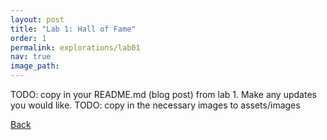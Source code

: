 ```yaml
---
layout: post
title: "Lab 1: Hall of Fame"
order: 1
permalink: explorations/lab01
nav: true
image_path: 
---
```


TODO: copy in your README.md (blog post) from lab 1. Make any updates you would like.
TODO: copy in the necessary images to assets/images

[Back](:site/explorations/)
